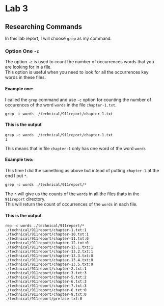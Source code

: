 # **Lab 3**
## Researching Commands
In this lab report, I will choose `grep` as my command.  
### Option One **`-c`**
The option `-c` is used to count the number of occurrences words that you are looking for in a file.  
This option is useful when you need to look for all the occurrences key words in these files.  

#### Example one:
I called the `grep` command and use `-c` option for counting the number of occurences of the word `words` in the file `chapter-1.txt`.  
```
grep -c words ./technical/911report/chapter-1.txt
```
#### This is the output
```
grep -c words ./technical/911report/chapter-1.txt
1
```
This means that in file `chapter-1` only has one word of the word `words`

#### Example two:
This time I did the samething as above but intead of putting `chapter-1` at the end I put `*`.  
```
grep -c words ./technical/911report/*
```
The `*` will give us the counts of the `words` in all the files thats in the `911report` directory.  
This will return the count of occurrences of the `words` in each file.
#### This is the output
```
rep -c words ./technical/911report/*
./technical/911report/chapter-1.txt:1
./technical/911report/chapter-10.txt:1
./technical/911report/chapter-11.txt:0
./technical/911report/chapter-12.txt:0
./technical/911report/chapter-13.1.txt:1
./technical/911report/chapter-13.2.txt:1
./technical/911report/chapter-13.3.txt:0
./technical/911report/chapter-13.4.txt:0
./technical/911report/chapter-13.5.txt:0
./technical/911report/chapter-2.txt:1
./technical/911report/chapter-3.txt:3
./technical/911report/chapter-5.txt:2
./technical/911report/chapter-6.txt:3
./technical/911report/chapter-7.txt:3
./technical/911report/chapter-8.txt:0
./technical/911report/chapter-9.txt:0
./technical/911report/preface.txt:0
```
